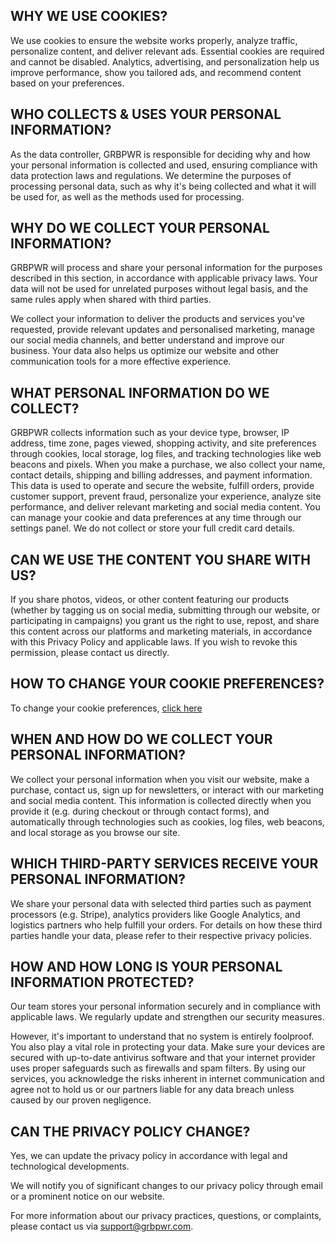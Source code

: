 ## WHY WE USE COOKIES?

We use cookies to ensure the website works properly, analyze traffic, personalize content, and deliver relevant ads. Essential cookies are required and cannot be disabled. Analytics, advertising, and personalization help us improve performance, show you tailored ads, and recommend content based on your preferences.

## WHO COLLECTS & USES YOUR PERSONAL INFORMATION?

As the data controller, GRBPWR is responsible for deciding why and how your personal information is collected and used, ensuring compliance with data protection laws and regulations. We determine the purposes of processing personal data, such as why it's being collected and what it will be used for, as well as the methods used for processing.

## WHY DO WE COLLECT YOUR PERSONAL INFORMATION?

GRBPWR will process and share your personal information for the purposes described in this section, in accordance with applicable privacy laws. Your data will not be used for unrelated purposes without legal basis, and the same rules apply when shared with third parties.

We collect your information to deliver the products and services you've requested, provide relevant updates and personalised marketing, manage our social media channels, and better understand and improve our business. Your data also helps us optimize our website and other communication tools for a more effective experience.

## WHAT PERSONAL INFORMATION DO WE COLLECT?

GRBPWR collects information such as your device type, browser, IP address, time zone, pages viewed, shopping activity, and site preferences through cookies, local storage, log files, and tracking technologies like web beacons and pixels. When you make a purchase, we also collect your name, contact details, shipping and billing addresses, and payment information. This data is used to operate and secure the website, fulfill orders, provide customer support, prevent fraud, personalize your experience, analyze site performance, and deliver relevant marketing and social media content. You can manage your cookie and data preferences at any time through our settings panel.
We do not collect or store your full credit card details.

## CAN WE USE THE CONTENT YOU SHARE WITH US?

If you share photos, videos, or other content featuring our products (whether by tagging us on social media, submitting through our website, or participating in campaigns) you grant us the right to use, repost, and share this content across our platforms and marketing materials, in accordance with this Privacy Policy and applicable laws. If you wish to revoke this permission, please contact us directly.

## HOW TO CHANGE YOUR COOKIE PREFERENCES?

To change your cookie preferences, [click here](#section=cookies)

## WHEN AND HOW DO WE COLLECT YOUR PERSONAL INFORMATION?

We collect your personal information when you visit our website, make a purchase, contact us, sign up for newsletters, or interact with our marketing and social media content. This information is collected directly when you provide it (e.g. during checkout or through contact forms), and automatically through technologies such as cookies, log files, web beacons, and local storage as you browse our site.

## WHICH THIRD-PARTY SERVICES RECEIVE YOUR PERSONAL INFORMATION?

We share your personal data with selected third parties such as payment processors (e.g. Stripe), analytics providers like Google Analytics, and logistics partners who help fulfill your orders. For details on how these third parties handle your data, please refer to their respective privacy policies.

## HOW AND HOW LONG IS YOUR PERSONAL INFORMATION PROTECTED?

Our team stores your personal information securely and in compliance with applicable laws. We regularly update and strengthen our security measures.

However, it's important to understand that no system is entirely foolproof. You also play a vital role in protecting your data. Make sure your devices are secured with up-to-date antivirus software and that your internet provider uses proper safeguards such as firewalls and spam filters. By using our services, you acknowledge the risks inherent in internet communication and agree not to hold us or our partners liable for any data breach unless caused by our proven negligence.

## CAN THE PRIVACY POLICY CHANGE?

Yes, we can update the privacy policy in accordance with legal and technological developments.

We will notify you of significant changes to our privacy policy through email or a prominent notice on our website.

For more information about our privacy practices, questions, or complaints, please contact us via [support@grbpwr.com](mailto:support@grbpwr.com).
